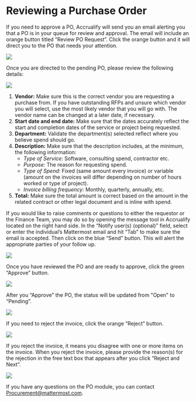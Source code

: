 # Reviewing a Purchase Order

If you need to approve a PO, Accrualify will send you an email alerting you that a PO is in your queue for review and approval. The email will include an orange button titled “Review PO Request”. Click the orange button and it will direct you to the PO that needs your attention.

![](../../.gitbook/assets/How-to-review-a-PO-1.PNG)

Once you are directed to the pending PO, please review the following details:

![](../../.gitbook/assets/How-to-review-a-PO-2.PNG)

1. **Vendor:** Make sure this is the correct vendor you are requesting a purchase from. If you have outstanding RFPs and unsure which vendor you will select, use the most likely vendor that you will go with. The vendor name can be changed at a later date, if necessary.
2. **Start date and end date:** Make sure that the dates accurately reflect the start and completion dates of the service or project being requested.
3. **Department:** Validate the department(s) selected reflect where you believe spend should go.
4. **Description:** Make sure that the description includes, at the minimum, the following information:
    * *Type of Service:* Software, consulting spend, contractor etc.
    * *Purpose:* The reason for requesting spend.
    * *Type of Spend:* Fixed (same amount every invoice) or variable (amount on the invoices will differ depending on number of hours worked or type of project).
    * *Invoice billing frequency:* Monthly, quarterly, annually, etc.
5. **Total:** Make sure the total amount is correct based on the amount in the related contract or other legal document and is inline with spend.

If you would like to raise comments or questions to either the requestor or the Finance Team, you may do so by opening the message tool in Accrualify located on the right hand side. In the “Notify user(s) (optional)” field, select or enter the individual’s Mattermost email and hit “Tab” to make sure the email is accepted. Then click on the blue “Send” button. This will alert the appropriate parties of your follow up. 

![](../../.gitbook/assets/How-to-review-a-PO-3.PNG)

Once you have reviewed the PO and are ready to approve, click the green “Approve” button. 

![](../../.gitbook/assets/How-to-review-a-PO-4.PNG)

After you “Approve” the PO, the status will be updated from "Open" to “Pending”.

![](../../.gitbook/assets/How-to-review-a-PO-6.PNG)

If you need to reject the invoice, click the orange “Reject” button.

![](../../.gitbook/assets/How-to-review-a-PO-5.PNG)

If you reject the invoice, it means you disagree with one or more items on the invoice. When you reject the invoice, please provide the reason(s) for the rejection in the free text box that appears after you click “Reject and Next”.

![](../../.gitbook/assets/How-to-review-a-PO-7.PNG)

If you have any questions on the PO module, you can contact Procurement@mattermost.com. 
